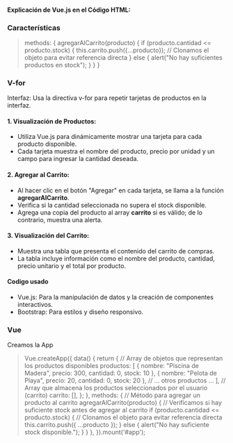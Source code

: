 #### Explicación de Vue.js en el Código HTML:



###   Características
> methods: {
    agregarAlCarrito(producto) {
        if (producto.cantidad <= producto.stock) {
            this.carrito.push({...producto}); // Clonamos el objeto para evitar referencia directa
        } else {
            alert("No hay suficientes productos en stock");
        }
    }
}

### V-for
Interfaz:
Usa la directiva v-for para repetir tarjetas de productos en la interfaz.
#### 1. **Visualización de Productos:**
   - Utiliza Vue.js para dinámicamente mostrar una tarjeta para cada producto disponible.
   - Cada tarjeta muestra el nombre del producto, precio por unidad y un campo para ingresar la cantidad deseada.

#### 2. **Agregar al Carrito:**
   - Al hacer clic en el botón "Agregar" en cada tarjeta, se llama a la función **agregarAlCarrito**.
   - Verifica si la cantidad seleccionada no supera el stock disponible.
   - Agrega una copia del producto al array **carrito** si es válido; de lo contrario, muestra una alerta.

#### 3. **Visualización del Carrito:**
   - Muestra una tabla que presenta el contenido del carrito de compras.
   - La tabla incluye información como el nombre del producto, cantidad, precio unitario y el total por producto.

####  Codigo usado

- Vue.js: Para la manipulación de datos y la creación de componentes interactivos.
- Bootstrap: Para estilos y diseño responsivo.

### Vue
Creamos la App
> Vue.createApp({
    data() {
        return {
            // Array de objetos que representan los productos disponibles
            productos: [
                { nombre: "Piscina de Madera", precio: 300, cantidad: 0, stock: 10 },
                { nombre: "Pelota de Playa", precio: 20, cantidad: 0, stock: 20 },
                // ... otros productos ...
            ],
            // Array que almacena los productos seleccionados por el usuario (carrito)
            carrito: [],
        };
    },
    methods: {
        // Método para agregar un producto al carrito
        agregarAlCarrito(producto) {
            // Verificamos si hay suficiente stock antes de agregar al carrito
            if (producto.cantidad <= producto.stock) {
                // Clonamos el objeto para evitar referencia directa
                this.carrito.push({ ...producto });
            } else {
                alert("No hay suficiente stock disponible.");
            }
        }
    },
}).mount('#app');

